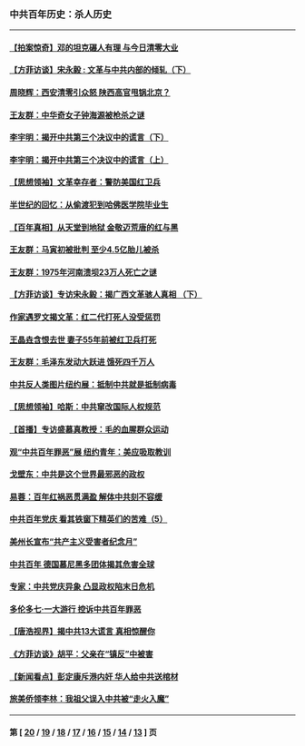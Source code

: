 ### 中共百年历史：杀人历史
---
#### [【拍案惊奇】邓的坦克碾人有理 与今日清零大业](../../pages/nf1176106/n13729574.md?10210430) 
#### [【方菲访谈】宋永毅 : 文革与中共内部的倾轧（下）](../../pages/nf1176106/n13486836.md?10210430) 
#### [周晓辉：西安清零引众怒 陕西高官甩锅北京？](../../pages/nf1176106/n13484627.md?10210430) 
#### [王友群：中华奇女子钟海源被枪杀之谜](../../pages/nf1176106/n13430555.md?10210430) 
#### [李宇明：揭开中共第三个决议中的谎言（下）](../../pages/nf1176106/n13389389.md?10210430) 
#### [李宇明：揭开中共第三个决议中的谎言（上）](../../pages/nf1176106/n13388697.md?10210430) 
#### [【思想领袖】文革幸存者：警防美国红卫兵](../../pages/nf1176106/n13339289.md?10210430) 
#### [半世纪的回忆：从偷渡犯到哈佛医学院毕业生](../../pages/nf1176106/n13345328.md?10210430) 
#### [【百年真相】从天堂到地狱 金敬迈荒唐的红与黑](../../pages/nf1176106/n13336995.md?10210430) 
#### [王友群：马寅初被批判 至少4.5亿胎儿被杀](../../pages/nf1176106/n13260313.md?10210430) 
#### [王友群：1975年河南溃坝23万人死亡之谜](../../pages/nf1176106/n13231576.md?10210430) 
#### [【方菲访谈】专访宋永毅：揭广西文革骇人真相 （下）](../../pages/nf1176106/n13209074.md?10210430) 
#### [作家遇罗文揭文革：红二代打死人没受惩罚](../../pages/nf1176106/n13205254.md?10210430) 
#### [王晶垚含恨去世 妻子55年前被红卫兵打死](../../pages/nf1176106/n13203590.md?10210430) 
#### [王友群：毛泽东发动大跃进 饿死四千万人](../../pages/nf1176106/n13177158.md?10210430) 
#### [中共反人类图片纽约展：抵制中共就是抵制病毒](../../pages/nf1176106/n13115371.md?10210430) 
#### [【思想领袖】哈斯：中共窜改国际人权规范](../../pages/nf1176106/n13053647.md?10210430) 
#### [【首播】专访盛慕真教授：毛的血腥群众运动](../../pages/nf1176106/n13091782.md?10210430) 
#### [观“中共百年罪恶”展 纽约青年：美应吸取教训](../../pages/nf1176106/n13085246.md?10210430) 
#### [戈壁东：中共是这个世界最邪恶的政权](../../pages/nf1176106/n13085641.md?10210430) 
#### [易蓉：百年红祸恶贯满盈 解体中共刻不容缓](../../pages/nf1176106/n13084455.md?10210430) 
#### [中共百年党庆 看其铁窗下精英们的苦难（5）](../../pages/nf1176106/n13076766.md?10210430) 
#### [美州长宣布“共产主义受害者纪念月”](../../pages/nf1176106/n13074024.md?10210430) 
#### [中共百年 德国慕尼黑多团体揭其危害全球](../../pages/nf1176106/n13068873.md?10210430) 
#### [专家：中共党庆异象 凸显政权陷末日危机](../../pages/nf1176106/n13067084.md?10210430) 
#### [多伦多七·一大游行 控诉中共百年罪恶](../../pages/nf1176106/n13062043.md?10210430) 
#### [【唐浩视界】揭中共13大谎言 真相惊醒你](../../pages/nf1176106/n13065208.md?10210430) 
#### [《方菲访谈》胡平：父亲在“镇反”中被害](../../pages/nf1176106/n13064114.md?10210430) 
#### [【新闻看点】彭定康斥港内奸 华人给中共送棺材](../../pages/nf1176106/n13064230.md?10210430) 
#### [旅美侨领李林：我祖父误入中共被“走火入魔”](../../pages/nf1176106/n13062777.md?10210430) 

---
#### 第 [ [20](./20.md?10210430) / [19](./19.md?10210430) / [18](./18.md?10210430) / [17](./17.md?10210430) / [16](./16.md?10210430) / [15](./15.md?10210430) / [14](./14.md?10210430) / [13](./13.md?10210430) ] 页
